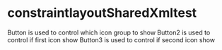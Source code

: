 # constraintlayoutSharedXmltest
Button is used to control which icon group to show
Button2 is used to control if first icon show
Button3 is used to control if second icon show